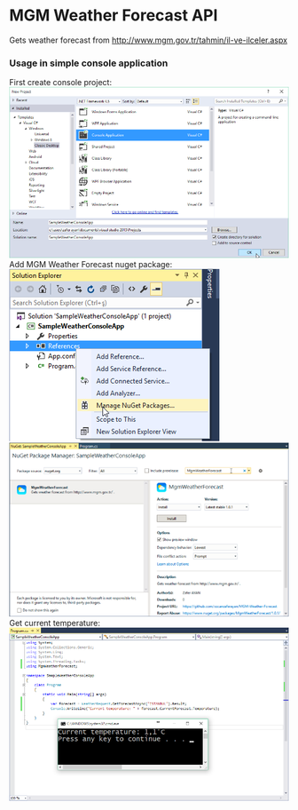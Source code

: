 # MGM Weather Forecast API
Gets weather forecast from http://www.mgm.gov.tr/tahmin/il-ve-ilceler.aspx
### Usage in simple console application
First create console project:
![alt tag](https://raw.githubusercontent.com/ozcanzaferayan/MGM-Weather-Forecast/master/Screenshots/1%20-%20Creating%20project.png)
Add MGM Weather Forecast nuget package:
![alt tag](https://raw.githubusercontent.com/ozcanzaferayan/MGM-Weather-Forecast/master/Screenshots/2.%20Manage%20nuget%20packages.png)
![alt tag](https://raw.githubusercontent.com/ozcanzaferayan/MGM-Weather-Forecast/master/Screenshots/3.%20Search%20package.png)
Get current temperature:
![alt tag](https://raw.githubusercontent.com/ozcanzaferayan/MGM-Weather-Forecast/master/Screenshots/4.%20Get%20current%20temperature.png)
